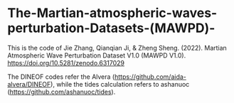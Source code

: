 # The-Martian-atmospheric-waves-perturbation-Datasets-(MAWPD)-
This is the code of Jie Zhang, Qianqian Ji, &amp; Zheng Sheng. (2022). Martian Atmospheric Wave Perturbation Dataset V1.0 (MAWPD V1.0). https://doi.org/10.5281/zenodo.6317029

The DINEOF codes refer the Alvera (https://github.com/aida-alvera/DINEOF), while the tides calculation refers to ashanuoc (https://github.com/ashanuoc/tides).
